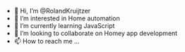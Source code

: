 - 👋 Hi, I’m @RolandKruijtzer
- 👀 I’m interested in Home automation
- 🌱 I’m currently learning JavaScript
- 💞️ I’m looking to collaborate on Homey app development
- 📫 How to reach me ...

<!---
RolandKruijtzer/RolandKruijtzer is a ✨ special ✨ repository because its `README.md` (this file) appears on your GitHub profile.
You can click the Preview link to take a look at your changes.
--->
